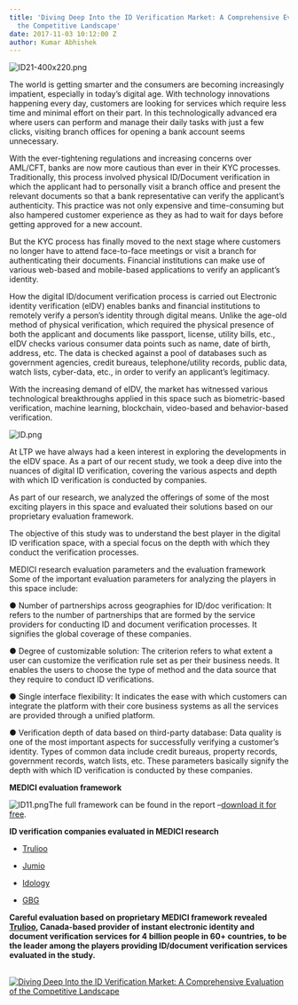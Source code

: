 ```yaml
---
title: 'Diving Deep Into the ID Verification Market: A Comprehensive Evaluation of
  the Competitive Landscape'
date: 2017-11-03 10:12:00 Z
author: Kumar Abhishek
---
```


![ID21-400x220.png](/uploads/ID21-400x220.png)

The world is getting smarter and the consumers are becoming increasingly impatient, especially in today’s digital age. With technology innovations happening every day, customers are looking for services which require less time and minimal effort on their part. In this technologically advanced era where users can perform and manage their daily tasks with just a few clicks, visiting branch offices for opening a bank account seems unnecessary. 

With the ever-tightening regulations and increasing concerns over AML/CFT, banks are now more cautious than ever in their KYC processes. Traditionally, this process involved physical ID/Document verification in which the applicant had to personally visit a branch office and present the relevant documents so that a bank representative can verify the applicant’s authenticity. This practice was not only expensive and time-consuming but also hampered customer experience as they as had to wait for days before getting approved for a new account. <!-- more -->

But the KYC process has finally moved to the next stage where customers no longer have to attend face-to-face meetings or visit a branch for authenticating their documents. Financial institutions can make use of various web-based and mobile-based applications to verify an applicant’s identity.

How the digital ID/document verification process is carried out
Electronic identity verification (eIDV) enables banks and financial institutions to remotely verify a person’s identity through digital means. Unlike the age-old method of physical verification, which required the physical presence of both the applicant and documents like passport, license, utility bills, etc., eIDV checks various consumer data points such as name, date of birth, address, etc. The data is checked against a pool of databases such as government agencies, credit bureaus, telephone/utility records, public data, watch lists, cyber-data, etc., in order to verify an applicant’s legitimacy.

With the increasing demand of eIDV, the market has witnessed various technological breakthroughs applied in this space such as biometric-based verification, machine learning, blockchain, video-based and behavior-based verification.

![ID.png](/uploads/ID.png)

At LTP we have always had a keen interest in exploring the developments in the eIDV space. As a part of our recent study, we took a deep dive into the nuances of digital ID verification, covering the various aspects and depth with which ID verification is conducted by companies.

As part of our research, we analyzed the offerings of some of the most exciting players in this space and evaluated their solutions based on our proprietary evaluation framework.

The objective of this study was to understand the best player in the digital ID verification space, with a special focus on the depth with which they conduct the verification processes.

MEDICI research evaluation parameters and the evaluation framework
Some of the important evaluation parameters for analyzing the players in this space include:

● Number of partnerships across geographies for ID/doc verification: It refers to the number of partnerships that are formed by the service providers for conducting ID and document verification processes. It signifies the global coverage of these companies.

● Degree of customizable solution: The criterion refers to what extent a user can customize the verification rule set as per their business needs. It enables the users to choose the type of method and the data source that they require to conduct ID verifications.

● Single interface flexibility: It indicates the ease with which customers can integrate the platform with their core business systems as all the services are provided through a unified platform.

● Verification depth of data based on third-party database: Data quality is one of the most important aspects for successfully verifying a customer’s identity. Types of common data include credit bureaus, property records, government records, watch lists, etc. These parameters basically signify the depth with which ID verification is conducted by these companies.

**MEDICI evaluation framework**

![ID11.png](/uploads/ID11.png)The full framework can be found in the report –[download it for free](https://medici.letstalkpayments.com/research-categories/digital-id-verification-competitive-analysis-of-key-players).

**ID verification companies evaluated in MEDICI research**

* [Trulioo](https://www.trulioo.com/)

* [Jumio](https://www.jumio.com/)

* [Idology](http://www.idology.com/)

* [GBG](https://www.gbgplc.com/)

**Careful evaluation based on proprietary MEDICI framework revealed [Trulioo](https://www.trulioo.com/), Canada-based provider of instant electronic identity and document verification services for 4 billion people in 60\+ countries, to be the leader among the players providing ID/document verification services evaluated in the study.**

[\
![Diving Deep Into the ID Verification Market: A Comprehensive Evaluation of the Competitive Landscape ](https://n6zgo3se7pe2sazc62u1v9qe-wpengine.netdna-ssl.com/wp-content/uploads/2017/11/button1.png)](https://medici.letstalkpayments.com/research-categories/digital-id-verification-competitive-analysis-of-key-players)